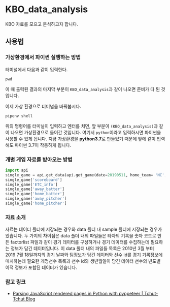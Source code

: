 # KBO_data_analysis

KBO 자료를 모으고 분석하고자 합니다.

## 사용법

### 가상환경에서 파이썬 실행하는 방법

터미널에서 다음과 같이 입력한다.

```bach
pwd
```

이 때 출력된 결과의 마지막 부분이 `KBO_data_analysis`과 같이 나오면 준비가 다 된 것입니다.

이제 가상 환경으로 터미널을 바꿔봅시다.

```bach
pipenv shell
```

위의 명령어를 터미널이 입력하고 엔터를 치면, 앞 부분이 `(KBO_data_analysis)`과 같이 나오면 가상환경으로 들어간 것입니다. 여기서 `python`이라고 입력하시면 파이썬을 사용할 수 있게 됩니다. 지금 가상환경을 **python3.7**로 만들었기 때문에 앞에 같이 입력해도 파이썬 3.7이 작동하게 됩니다.

### 개별 게임 자료를 받아오는 방법

```python
import api
single_game = api.get_data(api.get_game(date=20190511, home_team= 'NC', away_team='OB'))
single_game['scoreboard']
single_game['ETC_info']
single_game['away_batter']
single_game['home_batter']
single_game['away_pitcher']
single_game['home_pitcher']
```

### 자료 소개 

자료는 데이터 폴더에 저장되는 경우와 data 폴더 내 sample 폴더에 저장되는 경우가 있습니다. 두 가지의 차이점은 data 폴더 내의 파일들은 타자의 기록을 숫자 코드로 만든 factorlist 파일과 같이 경기 데이터를 구성하거나 경기 데이터를 수집하는데 필요하는 정보가 담긴 데이터입니다. 이 data 폴더 내의 파일들 목록은 2010년 3월 부터 2019 7월 18일까지의 경기 날짜와 팀정보가 담긴 데이터와 선수 id를 경기 기록정보에 매치하는데 필요한 개명선수 목록과 선수 id와 생년월일이 담긴 데이터 선수의 년도별 이적 정보가 포함된 데이터가 있습니다.




### 참고 링크

- [Parsing JavaScript rendered pages in Python with pyppeteer | Tchut-Tchut Blog](https://beenje.github.io/blog/posts/parsing-javascript-rendered-pages-in-python-with-pyppeteer/)
